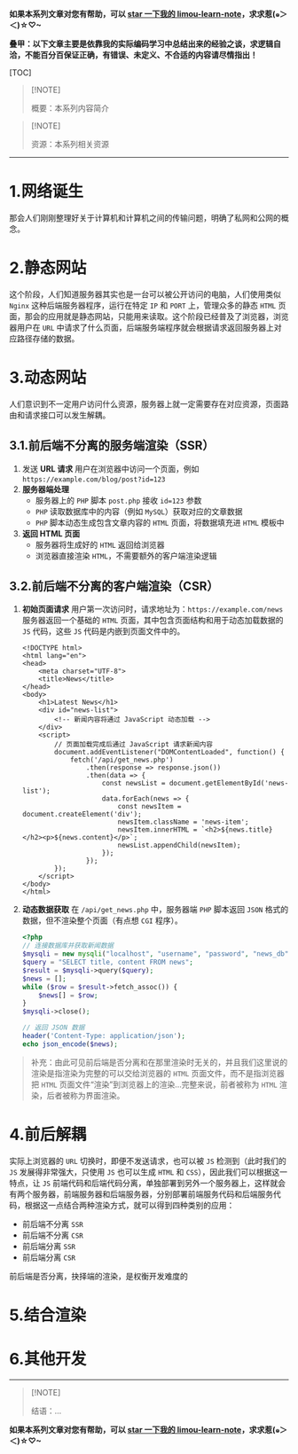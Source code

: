 <style>
.heimu {
    position: relative;
    display: inline-block;
    color: transparent;
    text-decoration: none;
}
.heimu::before {
    content: '';
    position: absolute;
    top: 0;
    left: 0;
    width: 100%;
    height: 100%;
    background-color: #333; /* 深色遮盖 */
    z-index: 1;
}
.heimu:hover::before {
    background-color: transparent; /* 鼠标悬浮时移除深色遮盖 */
}
.heimu:hover {
    color: white !important; /* 鼠标悬浮时显示白色文字 */
    text-shadow: none;
}
</style>

**如果本系列文章对您有帮助，可以 [star 一下我的 limou-learn-note](https://github.com/xiaogithubooo/LimouLearnNote)，求求惹(๑＞ ＜)☆♡~**

**叠甲：以下文章主要是依靠我的实际编码学习中总结出来的经验之谈，求逻辑自洽，不能百分百保证正确，有错误、未定义、不合适的内容请尽情指出！**

[TOC]

>   [!NOTE]
>
>   概要：本系列内容简介

>   [!NOTE]
>
>   资源：本系列相关资源

------

# 1.网络诞生

那会人们刚刚整理好关于计算机和计算机之间的传输问题，明确了私网和公网的概念。

# 2.静态网站

这个阶段，人们知道服务器其实也是一台可以被公开访问的电脑，人们使用类似 `Nginx` 这种后端服务器程序，运行在特定 `IP` 和 `PORT` 上，管理众多的静态 `HTML` 页面，那会的应用就是静态网站，只能用来读取。这个阶段已经普及了浏览器，浏览器用户在 `URL` 中请求了什么页面，后端服务端程序就会根据请求返回服务器上对应路径存储的数据。

# 3.动态网站

人们意识到不一定用户访问什么资源，服务器上就一定需要存在对应资源，页面路由和请求接口可以发生解耦。

## 3.1.前后端不分离的服务端渲染（SSR）

1.   发送 **URL 请求** 用户在浏览器中访问一个页面，例如 `https://example.com/blog/post?id=123`
2.   **服务器端处理**
     -   服务器上的 `PHP` 脚本 `post.php` 接收 `id=123` 参数
     -   `PHP` 读取数据库中的内容（例如 `MySQL`）获取对应的文章数据
     -   `PHP` 脚本动态生成包含文章内容的 `HTML` 页面，将数据填充进 `HTML` 模板中
3.   **返回 HTML 页面**
     -   服务器将生成好的 `HTML` 返回给浏览器
     -   浏览器直接渲染 `HTML`，不需要额外的客户端渲染逻辑

##  3.2.前后端不分离的客户端渲染（CSR）

1. **初始页面请求** 用户第一次访问时，请求地址为：`https://example.com/news`服务器返回一个基础的 `HTML` 页面，其中包含页面结构和用于动态加载数据的 `JS` 代码，这些 `JS` 代码是内嵌到页面文件中的。

   ```php+HTML
   <!DOCTYPE html>
   <html lang="en">
   <head>
       <meta charset="UTF-8">
       <title>News</title>
   </head>
   <body>
       <h1>Latest News</h1>
       <div id="news-list">
           <!-- 新闻内容将通过 JavaScript 动态加载 -->
       </div>
       <script>
           // 页面加载完成后通过 JavaScript 请求新闻内容
           document.addEventListener("DOMContentLoaded", function() {
               fetch('/api/get_news.php')
                   .then(response => response.json())
                   .then(data => {
                       const newsList = document.getElementById('news-list');
                       data.forEach(news => {
                           const newsItem = document.createElement('div');
                           newsItem.className = 'news-item';
                           newsItem.innerHTML = `<h2>${news.title}</h2><p>${news.content}</p>`;
                           newsList.appendChild(newsItem);
                       });
                   });
           });
       </script>
   </body>
   </html>
   ```

2. **动态数据获取** 在 `/api/get_news.php` 中，服务器端 `PHP` 脚本返回 `JSON` 格式的数据，但不渲染整个页面（有点想 `CGI` 程序）。

   ```php
   <?php
   // 连接数据库并获取新闻数据
   $mysqli = new mysqli("localhost", "username", "password", "news_db");
   $query = "SELECT title, content FROM news";
   $result = $mysqli->query($query);
   $news = [];
   while ($row = $result->fetch_assoc()) {
       $news[] = $row;
   }
   $mysqli->close();
   
   // 返回 JSON 数据
   header('Content-Type: application/json');
   echo json_encode($news);
   ```

>   补充：由此可见前后端是否分离和在那里渲染时无关的，并且我们这里说的渲染是指渲染为完整的可以交给浏览器的 `HTML` 页面文件，而不是指浏览器把 `HTML` 页面文件“渲染”到浏览器上的渲染...完整来说，前者被称为 `HTML` 渲染，后者被称为界面渲染。

# 4.前后解耦

实际上浏览器的 `URL` 切换时，即便不发送请求，也可以被 `JS` 检测到（此时我们的 `JS` 发展得非常强大，只使用 `JS` 也可以生成 `HTML` 和 `CSS`），因此我们可以根据这一特点，让 `JS` 前端代码和后端代码分离，单独部署到另外一个服务器上，这样就会有两个服务器，前端服务器和后端服务器，分别部署前端服务代码和后端服务代码，根据这一点结合两种渲染方式，就可以得到四种类别的应用：

-   前后端不分离 `SSR`
-   前后端不分离 `CSR`
-   前后端分离 `SSR`
-   前后端分离 `CSR`

前后端是否分离，抉择端的渲染，是权衡开发难度的

# 5.结合渲染

 

# 6.其他开发

------

>   [!NOTE]
>
>   结语：...

**如果本系列文章对您有帮助，可以 [star 一下我的 limou-learn-note](https://github.com/xiaogithubooo/LimouLearnNote)，求求惹(๑＞ ＜)☆♡~**